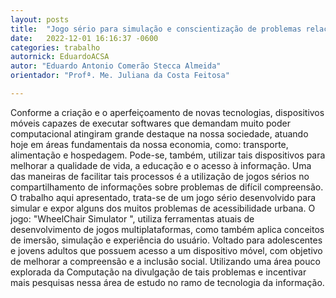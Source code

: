 ```yaml
---
layout: posts
title:  "Jogo sério para simulação e conscientização de problemas relacionados à mobilidade urbana"
date:   2022-12-01 16:16:37 -0600
categories: trabalho
autornick: EduardoACSA
autor: "Eduardo Antonio Comerão Stecca Almeida"
orientador: "Profª. Me. Juliana da Costa Feitosa"

---
```


Conforme a criação e o aperfeiçoamento de novas tecnologias, dispositivos móveis capazes de executar softwares que demandam muito poder computacional atingiram grande destaque na nossa sociedade, atuando hoje em áreas fundamentais da nossa economia, como: transporte, alimentação e hospedagem. Pode-se, também, utilizar tais dispositivos para melhorar a qualidade de vida, a educação e o acesso à informação. Uma das maneiras de facilitar tais processos é a utilização de jogos sérios no compartilhamento de informações sobre problemas de difícil compreensão. O trabalho aqui apresentado, trata-se de um jogo sério desenvolvido para simular e expor alguns dos muitos problemas de acessibilidade urbana. O jogo: "WheelChair Simulator ", utiliza ferramentas atuais de desenvolvimento de jogos multiplataformas, como também aplica conceitos de imersão, simulação e experiência do usuário. Voltado para adolescentes e jovens adultos que possuem acesso a um dispositivo móvel, com objetivo de melhorar a compreensão e a inclusão social. Utilizando uma área pouco explorada  da Computação na divulgação de tais problemas e incentivar mais pesquisas nessa área de  estudo no ramo de tecnologia da informação.
